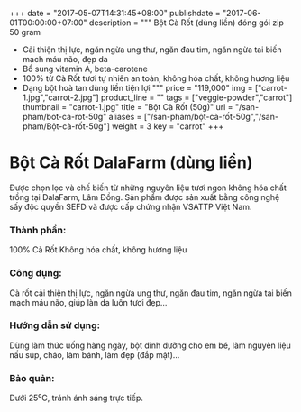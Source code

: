 +++
date = "2017-05-07T14:31:45+08:00"
publishdate = "2017-06-01T00:00:00+07:00"
description = """
Bột Cà Rốt (dùng liền) đóng gói zip 50 gram

* Cải thiện thị lực, ngăn ngừa ung thư, ngăn đau tim, ngăn ngừa tai biến mạch máu não, đẹp da
* Bổ sung vitamin A, beta-carotene
* 100% từ Cà Rốt tươi tự nhiên an toàn, không hóa chất, không hương liệu
* Dạng bột hoà tan dùng liền tiện lợi
"""
price = "119,000"
img = ["carrot-1.jpg","carrot-2.jpg"]
product_line = ""
tags = ["veggie-powder","carrot"]
thumbnail = "carrot-1.jpg"
title = "Bột Cà Rốt (50g)"
url = "/san-pham/bot-ca-rot-50g"
aliases = ["/san-pham/bột-cà-rốt-50g","/san-pham/Bột-cà-rốt-50g"]
weight = 3
key = "carrot"
+++

# Bột Cà Rốt DalaFarm (dùng liền) 
                        
Được chọn lọc và chế biến từ những nguyên liệu 
tươi ngon không hóa chất trồng tại DalaFarm, Lâm Đồng. Sản phẩm được 
sản xuất bằng công nghệ sấy độc quyền SEFD và được cấp chứng nhận 
VSATTP Việt Nam.

### Thành phần: 
100% Cà Rốt
Không hóa chất, không hương liệu

### Công dụng: 
Cà rốt cải thiện thị lực, ngăn ngừa ung thư, ngăn đau tim, ngăn ngừa tai biến mạch máu não, giúp làn da luôn tươi đẹp…

### Hướng dẫn sử dụng:  
Dùng làm thức uống hàng ngày, 
bột dinh dưỡng cho em bé, làm 
nguyên liệu nấu súp, cháo, làm 
bánh, làm đẹp (đắp mặt)…

### Bảo quản: 
Dưới 25⁰C, tránh ánh sáng trực tiếp.

